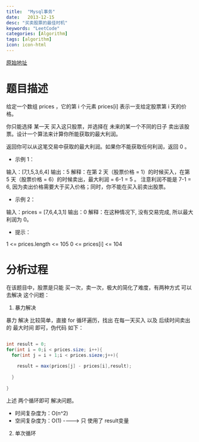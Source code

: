 ```yaml
---
title:  "Mysql事务"
date:   2013-12-15
desc: "买卖股票的最佳时机"
keywords: "LeetCode"
categories: [Algorithm]
tags: [algorithm]
icon: icon-html
---
```


[原始地址](https://leetcode.cn/problems/best-time-to-buy-and-sell-stock/description/)

# 题目描述

给定一个数组 prices ，它的第 i 个元素 prices[i] 表示一支给定股票第 i 天的价格。

你只能选择 某一天 买入这只股票，并选择在 未来的某一个不同的日子 卖出该股票。设计一个算法来计算你所能获取的最大利润。

返回你可以从这笔交易中获取的最大利润。如果你不能获取任何利润，返回 0 。



- 示例 1：

输入：[7,1,5,3,6,4]
输出：5
解释：在第 2 天（股票价格 = 1）的时候买入，在第 5 天（股票价格 = 6）的时候卖出，最大利润 = 6-1 = 5 。
注意利润不能是 7-1 = 6, 因为卖出价格需要大于买入价格；同时，你不能在买入前卖出股票。

- 示例 2：

输入：prices = [7,6,4,3,1]
输出：0
解释：在这种情况下, 没有交易完成, 所以最大利润为 0。


- 提示：

1 <= prices.length <= 105
0 <= prices[i] <= 104

# 分析过程

在该题目中，股票是只能 买一次，卖一次，极大的简化了难度，有两种方式 可以 去解决 这个问题：

1. 暴力解决

暴力 解决 比较简单，直接 for 循环遍历，找出 在每一天买入 以及 后续时间卖出的 最大时间 即可，伪代码 如下：

```java

int result = 0;
for(int i = 0;i < prices.size; i++){
  for(int j = i + 1;i < prices.sieze;j++){
      
    result = max(prices[j] - prices[i],result);
    
  }  
  
}

```

上述 两个循环即可 解决问题。

- 时间复杂度为：O(n^2)
- 空间复杂度为：O(1) ----> 只 使用了 result变量

2. 单次循环
